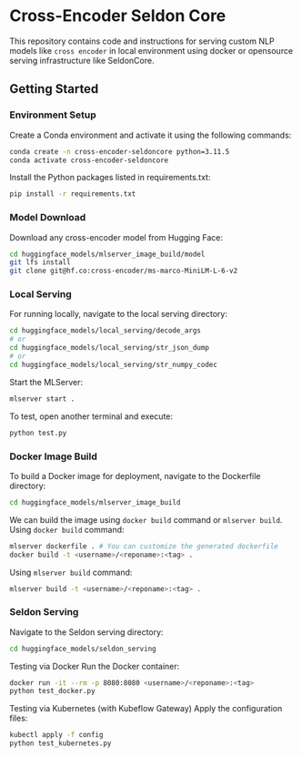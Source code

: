 # Cross-Encoder Seldon Core

This repository contains code and instructions for serving custom NLP models like `cross encoder` in local environment using docker or opensource serving infrastructure like SeldonCore.

## Getting Started

### Environment Setup

Create a Conda environment and activate it using the following commands:

```bash
conda create -n cross-encoder-seldoncore python=3.11.5
conda activate cross-encoder-seldoncore
```

Install the Python packages listed in requirements.txt:
```bash
pip install -r requirements.txt
```

### Model Download
Download any cross-encoder model from Hugging Face:
```bash
cd huggingface_models/mlserver_image_build/model
git lfs install
git clone git@hf.co:cross-encoder/ms-marco-MiniLM-L-6-v2
```

### Local Serving
For running locally, navigate to the local serving directory:
```bash
cd huggingface_models/local_serving/decode_args
# or
cd huggingface_models/local_serving/str_json_dump
# or
cd huggingface_models/local_serving/str_numpy_codec
```
Start the MLServer:
```bash
mlserver start .
```
To test, open another terminal and execute:
```bash
python test.py
```

### Docker Image Build
To build a Docker image for deployment, navigate to the Dockerfile directory:
```bash
cd huggingface_models/mlserver_image_build
```
We can build the image using `docker build` command or `mlserver build`.
Using `docker build` command:
```bash
mlserver dockerfile . # You can customize the generated dockerfile
docker build -t <username>/<reponame>:<tag> .
```
Using `mlserver build` command:
```bash
mlserver build -t <username>/<reponame>:<tag> .
```

### Seldon Serving
Navigate to the Seldon serving directory:
```bash
cd huggingface_models/seldon_serving
```

Testing via Docker
Run the Docker container:
```bash
docker run -it --rm -p 8080:8080 <username>/<reponame>:<tag>
python test_docker.py
```

Testing via Kubernetes (with Kubeflow Gateway)
Apply the configuration files:
```bash
kubectl apply -f config
python test_kubernetes.py
```
